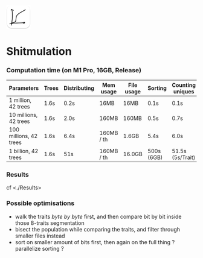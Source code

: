 <img src="README-AppIcon.png" width=64 />

# Shitmulation

### Computation time (on M1 Pro, 16GB, Release)

| Parameters             | Trees | Distributing | Mem usage  | File usage | Sorting    | Counting uniques |  Total  |
|------------------------|-------|--------------|------------|------------|------------|------------------|---------|
|   1 million,  42 trees |  1.6s |    0.2s      |    16MB    |     16MB   |  0.1s      |       0.1s       |   2.5s  |
|  10 millions, 42 trees |  1.6s |    2.0s      |   160MB    |    160MB   |  0.5s      |       0.7s       |   3.7s  |
| 100 millions, 42 trees |  1.6s |    6.4s      | 160MB / th |    1.6GB   |  5.4s      |       6.0s       |    20s  |
|   1 billion,  42 trees |  1.6s |     51s      | 160MB / th |   16.0GB   | 500s (6GB) | 51.5s (5s/Trait) |  ~600s  |

### Results

cf <./Results>

### Possible optimisations 

- walk the traits _byte by byte_ first, and then compare bit by bit inside those 8-traits segmentation
- bisect the population while comparing the traits, and filter through smaller files instead
- sort on smaller amount of bits first, then again on the full thing ? parallelize sorting ?
